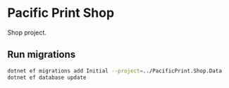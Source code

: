 # Pacific Print Shop
Shop project.

## Run migrations
```bash
dotnet ef migrations add Initial --project=../PacificPrint.Shop.Data
dotnet ef database update
```